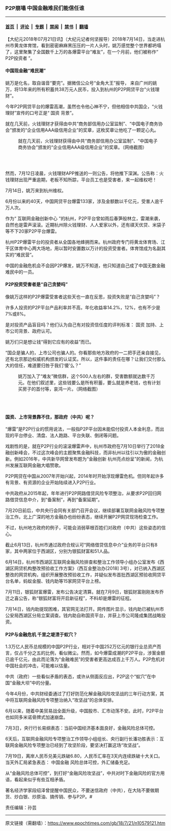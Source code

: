 ### P2P崩塌 中国金融难民们能信任谁

---

#### [首页](../../../..?n10579121) &nbsp;|&nbsp; [评论](../../../../../epoch-comment?n10579121) &nbsp;|&nbsp; [专题](../../../../../epoch-special?n10579121) &nbsp;|&nbsp; [禁闻](../../../../../epoch-news?n10579121) &nbsp;|&nbsp; [禁书](../../../../../books?n10579121) &nbsp;|&nbsp; [翻墙](https://github.com/gfw-breaker/nogfw/blob/master/README.md?n10579121)


<div class="post_content" id="artbody" itemprop="articleBody">
 <!-- article content begin -->
 <p>
  【大纪元2018年07月21日讯】（大纪元记者何坚报导）2018年7月14日，当走进杭州市黄龙体育馆，看到密密麻麻黑压压的一片人头时，姚万感觉整个世界都坍塌了，这里聚集了全国数千上万的各爆雷平台“难友”，在一个月前，他们被称作“
  <ok href="https://www.epochtimes.com/gb/tag/p2p%E6%8A%95%E8%B5%84%E8%80%85.html">
   P2P投资者
  </ok>
  ”。
 </p>
 <h4>
  中国现金融“难民潮”
 </h4>
 <p>
  姚万是化名，取自谐音“要完”。据微信公众号“金角大王”报导， 来自广州的姚万，将13年来的所有积蓄共38万元人民币，投入到杭州的P2P网贷平台“火钱理财”。
 </p>
 <p>
  今年P2P网贷平台的爆雷高潮，虽然也令他心神不宁，但他相信中共国企，“火钱理财”宣传的口号正是“
  <ok href="https://www.epochtimes.com/gb/tag/%E5%9B%BD%E8%B5%84.html">
   国资
  </ok>
  背景”。
 </p>
 <p>
  就在几天前，火钱理财才获得由中共“商务部信用办公室监制”、“中国电子商务协会”颁发的“企业信用AAA级信用企业”的奖章，这枚奖章让他吃了一颗定心丸。
 </p>
 <figure aria-describedby="caption-attachment-10579275" class="wp-caption aligncenter" id="attachment_10579275" style="width: 440px">
  <ok href="https://i.epochtimes.com/assets/uploads/2018/07/Untitled1-1.jpg" target="_blank">
   <img alt="" class="wp-image-10579275 size-full" src="https://i.epochtimes.com/assets/uploads/2018/07/Untitled1-1.jpg"/>
  </ok>
  <br/><figcaption class="wp-caption-text" id="caption-attachment-10579275">
   就在几天前，火钱理财获得由中共“商务部信用办公室监制”、“中国电子商务协会”颁发的“企业信用AAA级信用企业”的奖章。（网络截图）
  </figcaption><br/>
 </figure><br/>
 <p>
  然而，7月12日凌晨，火钱理财APP推送的一则公告，将他推下深渊。公告称：火钱理财出现严重逾期，老板不知所踪，平台员工也是受害者，来一起维权吧！
 </p>
 <p>
  7月14日，姚万来到杭州维权。
 </p>
 <p>
  6月份以来的40天，中国网贷平台爆雷133家，涉及金额数以千亿元，受害人逾千万人次。
 </p>
 <p>
  作为“
  <ok href="https://www.epochtimes.com/gb/tag/%E4%BA%92%E8%81%94%E7%BD%91%E9%87%91%E8%9E%8D%E5%88%9B%E6%96%B0%E4%B8%AD%E5%BF%83.html">
   互联网金融创新中心
  </ok>
  ”的杭州，P2P平台曾如雨后春笋般林立，雷潮来袭，自然也是雷声滚滚。近期杭州除火钱理财、人人爱家以外，还有祺天优贷、米袋子等不下20家P2P平台爆雷。
 </p>
 <p>
  杭州P2P爆雷平台的投资者从全国各地蜂拥而来。杭州政府专门将黄龙体育场、江干区体育中心两大场地，用以暂时安置数以万计的投资受害者。体育馆成为名副其实的“难民营”。
 </p>
 <p>
  中国的金融危机会不会因P2P爆发，姚万不知道，他只知道自己成了中国无数金融难民中的一员。
 </p>
 <h4>
  P2P投资受害者是“自己贪婪吗”
 </h4>
 <p>
  像姚万这样的P2P爆雷受害者这些天也一直在反思，投资失败是“自己贪婪吗”？
 </p>
 <p>
  许多人投资的P2P平台产品利率并不高，年化收益率14.2%，12%，也有不少是7%或8%。
 </p>
 <p>
  是对投资产品盲目吗？他们认为自己有对投资信任度的评判标准：
  <ok href="https://www.epochtimes.com/gb/tag/%E5%9B%BD%E8%B5%84.html">
   国资
  </ok>
  加持、上市公司背景、政府认可。
 </p>
 <p>
  姚万们只是想让钱“得到它应有的收益”而已。
 </p>
 <p>
  “国企是骗人的，上市公司也骗人的。你看那些地方政府的一二把手还亲自接见，还有北京那边权威机构颁发的认证奖。所以，这件事的责任在哪？让我们交付那么大的信任，难道要归咎于我们‘傻’么？”
 </p>
 <figure aria-describedby="caption-attachment-10579346" class="wp-caption aligncenter" id="attachment_10579346" style="width: 452px">
  <ok href="https://i.epochtimes.com/assets/uploads/2018/07/Untitled3-2.jpg" target="_blank">
   <img alt="" class="wp-image-10579346 size-full" src="https://i.epochtimes.com/assets/uploads/2018/07/Untitled3-2.jpg"/>
  </ok>
  <br/><figcaption class="wp-caption-text" id="caption-attachment-10579346">
   姚万加入了“难友”微信群，这个500人左右的群，受害数额就达数千万元。在他们叙述里，这些钱要么是所有积蓄，要么就是养老钱，也有计划买房子的首付等，哀鸿一片。（网络截图）
  </figcaption><br/>
 </figure><br/>
 <h4>
  国资、上市背景靠不住，那政府（中共）呢？
 </h4>
 <p>
  “爆雷”是P2P行业的惯用说法，一般指P2P平台因未能偿付投资人本金利息，而出现的平台停业、清盘、法人跑路、平台失联、倒闭等问题。
 </p>
 <p>
  戏剧性的是，就在P2P行业的滚滚爆雷声中，杭州市政府在7月10日举行了2018金融创新峰会，不过这次峰会的主题聚焦金融科技，而非杭州以往引以为傲的金融创新。例如2016年，中共新华网曾发布题为“金融创新 杭州亮点纷呈”的新闻，为杭州发展互联网金融大唱赞歌。
 </p>
 <p>
  P2P网贷在中国从2007年开始兴起，2014年时开始浮现爆雷危机。但同年起许多有背景、有资源的企业开始陆续进入P2P行业。
 </p>
 <p>
  中共政府从2015年起，年年进行P2P网路借贷风险专项整治，从要求P2P回归网路借贷信息中介，到“备案制”，再到“备案延期”。
 </p>
 <p>
  7月20日前后，中共央行会同有关部门召开会议，继续部署互联网金融风险专项整治工作。北上广深的地方金融办也纷纷表态，继续开展P2P网贷现场检查工作。
 </p>
 <p>
  不过，杭州地方政府的例子，可能会消弱草根百姓们对政府（中共）这些姿态的信心。
 </p>
 <p>
  截止6月13日，杭州市通过政府合规认可“网络借贷信息中介”业务的平台只有8家，其中两家位于西湖区，分别为银狐财富和51人品。
 </p>
 <p>
  6月14日，杭州市西湖区互联网金融风险排查和整治工作领导小组办公室发布《西湖区网贷机构整改预验收工作方案》（西互金整治办[2018] 3号），对已纳入西湖区整改的网贷机构，组织开展整改预验收工作，并疑似发布首批西湖区预验收网贷平台名单，蚂蚁金服、钱内助等15家网贷平台上榜。
 </p>
 <p>
  7月11日，银狐财富爆雷，发布公告决定清算。就在7月9日，银狐财富刚刚发布乔迁之喜公告，称“银狐财富将开启新征程”，不料却是爆雷的征程。
 </p>
 <p>
  7月14日，钱内助提现困难，其官网无法打开。网传图片显示，钱内助已被杭州市公安局西湖区分局立案调查。钱内助自称国资平台，并获上市公司隆成集团战略投资。
 </p>
 <h4>
  P2P与金融危机 千里之堤溃于蚁穴？
 </h4>
 <p>
  1.3万亿人民币总规模的中国P2P行业，相对于中国252万亿元的银行业总资产而言，仅占千分之五的比例，看似微尘。然而，如今爆雷成潮的P2P平台，涉案金额已逾千亿元，由此而沦落为“金融难民”的受害者更高达成百上千万人。P2P危机对中国社会的冲击，可能难以估量。
 </p>
 <p>
  中共（政府）一些看似矛盾的表态，或许从侧面反应出，P2P这个“蚁穴”在中国“金融大坝”中的分量。
 </p>
 <p>
  今年4月份，中共财经委通过了打好防范化解金融风险攻坚战的三年行动方案，其中将互联网金融风险专项整治纳入“攻坚战”的总体安排。
 </p>
 <p>
  6月以来，随着中美贸易战全面升级，中国股市、汇市动荡不安。此时，P2P平台也如同多米诺骨牌式加速崩盘。
 </p>
 <p>
  7月3日，央行行长易纲表态：当前中国经济基本面良好，金融风险总体可控。
 </p>
 <p>
  6天后，互联网金融风险专项整治工作领导小组组长、央行副行长潘功胜表示：互联网金融风险专项整治已经到了攻坚阶段，要坚决打赢这场“攻坚战”。
 </p>
 <p>
  7月19日，离岸人民币兑美元跌破6.80，人民币汇率在3天内连续跌破十大关口。当天外汇局紧急表态：
  <ok href="https://www.epochtimes.com/gb/tag/%E4%B8%AD%E5%9B%BD%E9%87%91%E8%9E%8D.html">
   中国金融
  </ok>
  风险总体可控，外汇储备充足。
 </p>
 <p>
  从“金融风险总体可控”，到打好“金融风险攻坚战”，中共对时下金融风险的官方用语，看起来似乎有些互相矛盾。
 </p>
 <p>
  著名经济学家段绍泽曾提醒中国民众，不要迷信政府（中共），在大陆不要做期货、炒白银、炒原油、搞传销、参与P2P。#
 </p>
 <p>
  责任编辑：孙芸
 </p>
 <!-- article content end -->
 <div id="below_article_ad">
 </div>
</div>


---

原文链接（需翻墙）：https://www.epochtimes.com/gb/18/7/21/n10579121.htm